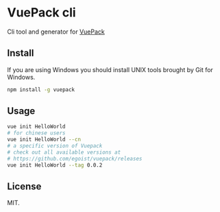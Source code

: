 # VuePack cli

Cli tool and generator for [VuePack](https://github.com/egoist/vuepack)

## Install

If you are using Windows you should install UNIX tools brought by Git for Windows.

```bash
npm install -g vuepack
```

## Usage

```bash
vue init HelloWorld
# for chinese users
vue init HelloWorld --cn
# a specific version of Vuepack
# check out all available versions at
# https://github.com/egoist/vuepack/releases
vue init HelloWorld --tag 0.0.2
```

## License

MIT.
